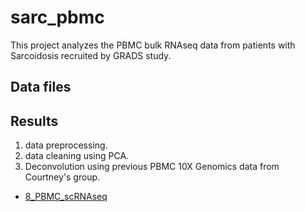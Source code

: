 # sarc_pbmc
This project analyzes the PBMC bulk RNAseq data from patients with Sarcoidosis recruited by GRADS study.

## Data files

## Results
1. data preprocessing.
2. data cleaning using PCA.
8. Deconvolution using previous PBMC 10X Genomics data from Courtney's group.
  + [8_PBMC_scRNAseq](https://yanxiting.github.io/sarc_pbmc/rmarkdown/8_PBMC_scRNAseq.nb.html)
